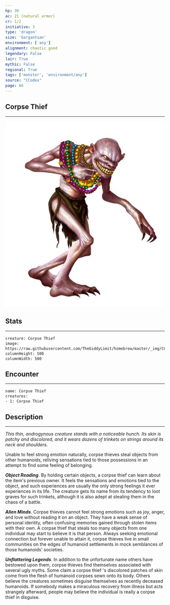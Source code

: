 ```yaml
---
hp: 30
ac: 21 (natural armor)
cr: 1/2
initiative: 3
type: 'dragon'    
size: 'Gargantuan'
environment: ['any']
alignment: chaotic good
legendary: False
lair: True
mythic: False
regional: True
tags: ['monster', 'environment/any']
source: "CCodex"
page: 66
---
```


## Corpse Thief
---

![|600](https://raw.githubusercontent.com/TheGiddyLimit/homebrew/master/_img/CCodex/corpsethief.jpg)

## Stats
---

```statblock
creature: Corpse Thief
image: https://raw.githubusercontent.com/TheGiddyLimit/homebrew/master/_img/CCodex/corpsethief_token.png
columnHeight: 500
columnWidth: 500
```

## Encounter
---

```encounter-table
name: Corpse Thief
creatures:
- 1: Corpse Thief
```

## Description
---
_This thin, androgynous creature stands with a noticeable hunch. Its skin is patchy and discolored, and it wears dozens of trinkets on strings around its neck and shoulders._

Unable to feel strong emotion naturally, corpse thieves steal objects from other humanoids, reliving sensations tied to those possessions in an attempt to find some feeling of belonging.

**_Object Reading_**. By holding certain objects, a corpse thief can learn about the item's previous owner. It feels the sensations and emotions tied to the object, and such experiences are usually the only strong feelings it ever experiences in its life. The creature gets its name from its tendency to loot graves for such trinkets, although it is also adept at stealing them in the chaos of a battle.


**_Alien Minds_**. Corpse thieves cannot feel strong emotions such as joy, anger, and love without reading it on an object. They have a weak sense of personal identity, often confusing memories gained through stolen items with their own. A corpse thief that steals too many objects from one individual may start to believe it is that person. Always seeking emotional connection but forever unable to attain it, corpse thieves live in small communities on the edges of humanoid settlements in mock semblances of those humanoids' societies.


**_Unflattering Legends_**. In addition to the unfortunate name others have bestowed upon them, corpse thieves find themselves associated with several ugly myths. Some claim a corpse thief 's discolored patches of skin come from the flesh of humanoid corpses sewn onto its body. Others believe the creatures sometimes disguise themselves as recently deceased humanoids. If somebody makes a miraculous recovery from illness but acts strangely afterward, people may believe the individual is really a corpse thief in disguise.






